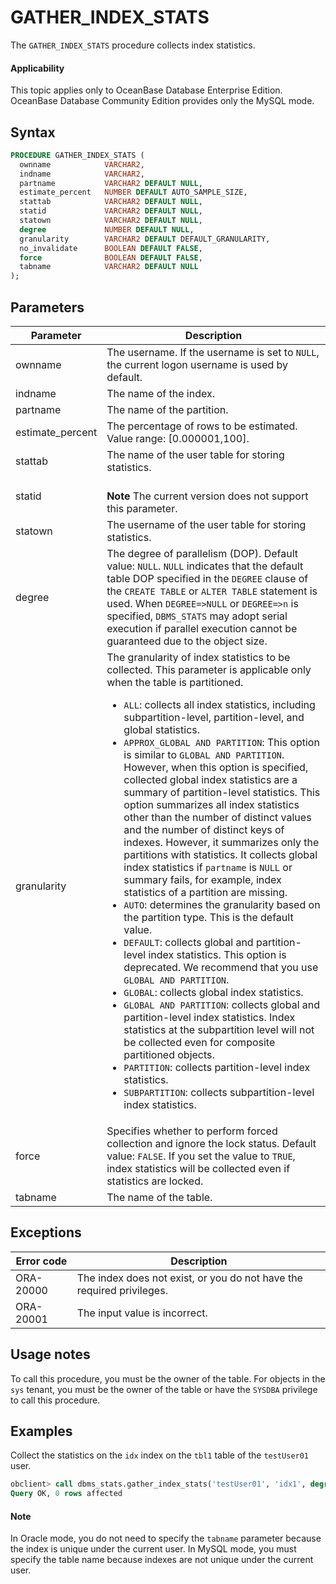 # GATHER_INDEX_STATS

The `GATHER_INDEX_STATS` procedure collects index statistics.

<main id="notice" >
    <h4>Applicability</h4>
    <p>This topic applies only to OceanBase Database Enterprise Edition. OceanBase Database Community Edition provides only the MySQL mode. </p>
  </main>

## Syntax

```sql
PROCEDURE GATHER_INDEX_STATS (
  ownname            VARCHAR2,
  indname            VARCHAR2,
  partname           VARCHAR2 DEFAULT NULL,
  estimate_percent   NUMBER DEFAULT AUTO_SAMPLE_SIZE,
  stattab            VARCHAR2 DEFAULT NULL,
  statid             VARCHAR2 DEFAULT NULL,
  statown            VARCHAR2 DEFAULT NULL,
  degree             NUMBER DEFAULT NULL,
  granularity        VARCHAR2 DEFAULT DEFAULT_GRANULARITY,
  no_invalidate      BOOLEAN DEFAULT FALSE,
  force              BOOLEAN DEFAULT FALSE,
  tabname            VARCHAR2 DEFAULT NULL
);
```

## Parameters

| Parameter | Description |
|------------------|----------------------|
| ownname | The username. If the username is set to `NULL`, the current logon username is used by default.  |
| indname | The name of the index.  |
| partname | The name of the partition.  |
| estimate_percent | The percentage of rows to be estimated.  Value range: [0.000001,100].  |
| stattab | The name of the user table for storing statistics.  |
| statid | <br>**Note** The current version does not support this parameter.  </br> |
| statown | The username of the user table for storing statistics.  |
| degree | The degree of parallelism (DOP). Default value: `NULL`. `NULL` indicates that the default table DOP specified in the `DEGREE` clause of the `CREATE TABLE` or `ALTER TABLE` statement is used. When `DEGREE=>NULL` or `DEGREE=>n` is specified, `DBMS_STATS` may adopt serial execution if parallel execution cannot be guaranteed due to the object size.  |
| granularity | The granularity of index statistics to be collected. This parameter is applicable only when the table is partitioned.  <ul><li> `ALL`: collects all index statistics, including subpartition-level, partition-level, and global statistics. </li>   <li> `APPROX_GLOBAL AND PARTITION`: This option is similar to `GLOBAL AND PARTITION`. However, when this option is specified, collected global index statistics are a summary of partition-level statistics. This option summarizes all index statistics other than the number of distinct values and the number of distinct keys of indexes. However, it summarizes only the partitions with statistics. It collects global index statistics if `partname` is `NULL` or summary fails, for example, index statistics of a partition are missing.    </li>   <li> `AUTO`: determines the granularity based on the partition type. This is the default value.  </li>   <li> `DEFAULT`: collects global and partition-level index statistics. This option is deprecated. We recommend that you use `GLOBAL AND PARTITION`.   </li>   <li>`GLOBAL`: collects global index statistics.   </li>   <li> `GLOBAL AND PARTITION`: collects global and partition-level index statistics. Index statistics at the subpartition level will not be collected even for composite partitioned objects.    </li>   <li> `PARTITION`: collects partition-level index statistics.    </li>   <li> `SUBPARTITION`: collects subpartition-level index statistics. </li>   </ul> |
| force | Specifies whether to perform forced collection and ignore the lock status. Default value: `FALSE`. If you set the value to `TRUE`, index statistics will be collected even if statistics are locked.  |
| tabname | The name of the table.  |



## Exceptions

| Error code | Description |
|-----------|--------------|
| ORA-20000 | The index does not exist, or you do not have the required privileges.  |
| ORA-20001 | The input value is incorrect.  |



## Usage notes

To call this procedure, you must be the owner of the table. For objects in the `sys` tenant, you must be the owner of the table or have the `SYSDBA` privilege to call this procedure.

## Examples

Collect the statistics on the `idx` index on the `tbl1` table of the `testUser01` user.

```sql
obclient> call dbms_stats.gather_index_stats('testUser01', 'idx1', degree=>4, tabname=>'tbl1');
Query OK, 0 rows affected
```

<main id="notice" type='explain'>
    <h4>Note</h4>
    <p>In Oracle mode, you do not need to specify the <code>tabname</code> parameter because the index is unique under the current user. In MySQL mode, you must specify the table name because indexes are not unique under the current user. </p>
  </main>
